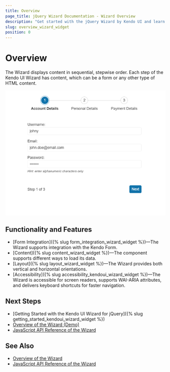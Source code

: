 ```yaml
---
title: Overview
page_title: jQuery Wizard Documentation - Wizard Overview
description: "Get started with the jQuery Wizard by Kendo UI and learn about the component's capabilities."
slug: overview_wizard_widget
position: 0
---
```


# Overview

The Wizard displays content in sequential, stepwise order. Each step of the Kendo UI Wizard has content, which can be a form or any other type of HTML content.

![Kendo UI for jQuery Wizard Overview](wizard-overview.png)

## Functionality and Features

* [Form Integration]({% slug form_integration_wizard_widget  %})&mdash;The Wizard supports integration with the Kendo Form.
* [Content]({% slug content_wizard_widget  %})&mdash;The component supports different ways to load its data.
* [Layout]({% slug layout_wizard_widget %})&mdash;The Wizard provides both vertical and horizontal orientations.
* [Accessibility]({% slug accessibility_kendoui_wizard_widget %})&mdash;The Wizard is accessible for screen readers, supports WAI-ARIA attributes, and delivers keyboard shortcuts for faster navigation.

## Next Steps 

* [Getting Started with the Kendo UI Wizard for jQuery]({% slug getting_started_kendoui_wizard_widget %})
* [Overview of the Wizard (Demo)](https://demos.telerik.com/kendo-ui/wizard/index)
* [JavaScript API Reference of the Wizard](/api/javascript/ui/wizard)

## See Also

* [Overview of the Wizard](https://demos.telerik.com/kendo-ui/wizard/index)
* [JavaScript API Reference of the Wizard](/api/javascript/ui/wizard)
